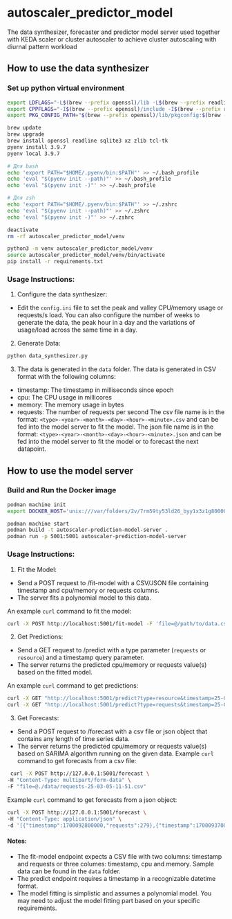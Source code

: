 # autoscaler_predictor_model
The data synthesizer, forecaster and predictor model server used together with KEDA scaler or cluster autoscaler to achieve cluster autoscaling with diurnal pattern workload

## How to use the data synthesizer
### Set up python virtual environment

```bash
export LDFLAGS="-L$(brew --prefix openssl)/lib -L$(brew --prefix readline)/lib -L$(brew --prefix zlib)/lib"
export CPPFLAGS="-I$(brew --prefix openssl)/include -I$(brew --prefix readline)/include -I$(brew --prefix zlib)/include"
export PKG_CONFIG_PATH="$(brew --prefix openssl)/lib/pkgconfig:$(brew --prefix readline)/lib/pkgconfig:$(brew --prefix zlib)/lib/pkgconfig"
```

```bash
brew update
brew upgrade
brew install openssl readline sqlite3 xz zlib tcl-tk
pyenv install 3.9.7
pyenv local 3.9.7
 ```

```bash
# Для bash
echo 'export PATH="$HOME/.pyenv/bin:$PATH"' >> ~/.bash_profile
echo 'eval "$(pyenv init --path)"' >> ~/.bash_profile
echo 'eval "$(pyenv init -)"' >> ~/.bash_profile

# Для zsh
echo 'export PATH="$HOME/.pyenv/bin:$PATH"' >> ~/.zshrc
echo 'eval "$(pyenv init --path)"' >> ~/.zshrc
echo 'eval "$(pyenv init -)"' >> ~/.zshrc
```


```bash
deactivate
rm -rf autoscaler_predictor_model/venv
```

```bash
python3 -m venv autoscaler_predictor_model/venv
source autoscaler_predictor_model/venv/bin/activate
pip install -r requirements.txt
```

### Usage Instructions:
1. Configure the data synthesizer:
- Edit the `config.ini` file to set the peak and valley CPU/memory usage or requests/s load. You can also configure
the number of weeks to generate the data, the peak hour in a day and the variations of usage/load across the same time in a day.
2. Generate Data:
```bash
python data_synthesizer.py
```
3. The data is generated in the `data` folder. The data is generated in CSV format with the following columns:
- timestamp: The timestamp in milliseconds since epoch
- cpu: The CPU usage in millicores
- memory: The memory usage in bytes
- requests: The number of requests per second
The csv file name is in the format: `<type>-<year>-<month>-<day>-<hour>-<minute>.csv` and can be fed into the model server to fit the model.
The json file name is in the format: `<type>-<year>-<month>-<day>-<hour>-<minute>.json` and can be fed into the model server to fit the model or to forecast the next datapoint.

## How to use the model server
### Build and Run the Docker image
```bash
podman machine init
export DOCKER_HOST='unix:///var/folders/2v/7rm59ty53ld26_byy1x3z1g80000gn/T/podman/podman-machine-default-api.sock'

podman machine start
podman build -t autoscaler-prediction-model-server .
podman run -p 5001:5001 autoscaler-prediction-model-server
```

### Usage Instructions:
1. Fit the Model:
- Send a POST request to /fit-model with a CSV/JSON file containing timestamp and cpu/memory or requests columns.
- The server fits a polynomial model to this data.

An example `curl` command to fit the model:
```bash
curl -X POST http://localhost:5001/fit-model -F 'file=@/path/to/data.csv'
```

2. Get Predictions:

- Send a GET request to /predict with a type parameter (`requests` or `resource`) and a timestamp query parameter.
- The server returns the predicted cpu/memory or requests value(s) based on the fitted model.

An example `curl` command to get predictions:
```bash
curl -X GET "http://localhost:5001/predict?type=resource&timestamp=25-03-05-11-51T14:30:00"
curl -X GET "http://localhost:5001/predict?type=requests&timestamp=25-03-05-11-51T14:30:00"
```

3. Get Forecasts:

- Send a POST request to /forecast with a csv file or json object that contains any length of time series data.
- The server returns the predicted cpu/memory or requests value(s) based on SARIMA algorithm running on the given data.
Example `curl` command to get forecasts from a csv file:
```bash
 curl -X POST http://127.0.0.1:5001/forecast \
-H "Content-Type: multipart/form-data" \
-F "file=@./data/requests-25-03-05-11-51.csv"
```

Example `curl` command to get forecasts from a json object:
```bash
curl -X POST http://127.0.0.1:5001/forecast \
-H "Content-Type: application/json" \
-d '[{"timestamp":1700092800000,"requests":279},{"timestamp":1700093700000,"requests":257},{"timestamp":1700094600000,"requests":230}]'
```


#### Notes:
- The fit-model endpoint expects a CSV file with two columns: timestamp and requests or three columes: timestamp, cpu and memory. Sample data can be found in the `data` folder.
- The predict endpoint requires a timestamp in a recognizable datetime format.
- The model fitting is simplistic and assumes a polynomial model. You may need to adjust the model fitting part based on your specific requirements.
